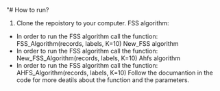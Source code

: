 "# How to run?
1. Clone the repoistory to your computer.
  FSS algorithm:
  - In order to run the FSS algorithm call the function: FSS_Algorithm(records, labels, K=10)
  New_FSS algorithm
  - In order to run the FSS algorithm call the function: New_FSS_Algorithm(records, labels, K=10)
  Ahfs algorithm
  - In order to run the FSS algorithm call the function: AHFS_Algorithm(records, labels, K=10)
 Follow the documantion in the code for more deatils about the function and the parameters.
